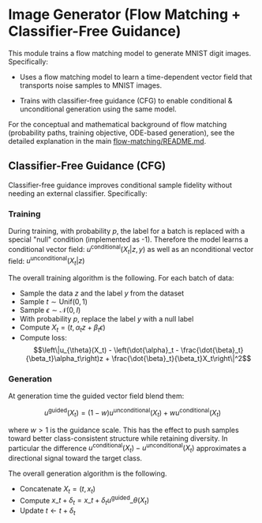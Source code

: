 # Image Generator (Flow Matching + Classifier-Free Guidance)

This module trains a flow matching model to generate MNIST digit images. Specifically:

- Uses a flow matching model to learn a time-dependent vector field that transports noise samples to MNIST images.

- Trains with classifier-free guidance (CFG) to enable conditional & unconditional generation using the same model.

For the conceptual and mathematical background of flow matching (probability paths, training objective, ODE-based generation), see the detailed explanation in the main [flow-matching/README.md](../flow-matching/README.md).

## Classifier-Free Guidance (CFG)

Classifier-free guidance improves conditional sample fidelity without needing an external classifier. Specifically:

### Training

During training, with probability $p$, the label for a batch is replaced with a special "null" condition (implemented as -1). Therefore the model learns a conditional vector field: $u^{\text{conditional}}(X_t | z, y)$ as well as an nconditional vector field: $u^{\text{unconditional}}(X_t | z)$

The overall training algorithm is the following. For each batch of data:

- Sample the data $z$ and the label $y$ from the dataset
- Sample $t \sim \text{Unif}(0, 1)$
- Sample $\epsilon \sim \mathcal{N}(0, I)$
- With probability $p$, replace the label $y$ with a null label
- Compute $X_t = (t, \alpha_t z + \beta_t \epsilon)$
- Compute loss: 
   $$\left\|u_{\theta}(X_t) - \left(\dot{\alpha}_t - \frac{\dot{\beta}_t}{\beta_t}\alpha_t\right)z + \frac{\dot{\beta}_t}{\beta_t}X_t\right\|^2$$

### Generation

At generation time the guided vector field  blend them: 

$$
u^{\text{guided}}(X_t) =  (1 - w) u^{\text{unconditional}}(X_t) + w u^{\text{conditional}}(X_t)
$$

where $w > 1$ is the guidance scale. This has the effect to push samples toward better class-consistent structure while retaining diversity. In particular the difference $u^{\text{conditional}}(X_t) - u^{\text{unconditional}}(X_t)$ approximates a directional signal toward the target class.

The overall generation algorithm is the following.

 - Concatenate $X_t = (t, x_t)$
 - Compute $x\_{t + \delta_t} = x\_t + \delta_t u^{\text{guided}}\_{\theta}(X_t)$
 - Update $t \leftarrow t + \delta_t$